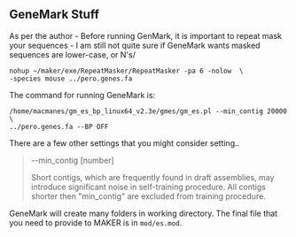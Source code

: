 GeneMark Stuff
--------------------------------------------------------

As per the author - Before running GenMark, it is important to repeat mask your sequences - I am still not quite sure if GeneMark wants masked sequences are lower-case, or N's/

	nohup ~/maker/exe/RepeatMasker/RepeatMasker -pa 6 -nolow  \
	-species mouse ../pero.genes.fa

The command for running GeneMark is:

    /home/macmanes/gm_es_bp_linux64_v2.3e/gmes/gm_es.pl --min_contig 20000 \
    ../pero.genes.fa --BP OFF

There are a few other settings that you might consider setting.. 

> --min_contig [number]
>
> Short contigs, which are frequently found in draft assemblies,
> may introduce significant noise in self-training procedure.
> All contigs shorter then "min_contig" are excluded from training procedure.

GeneMark will create many folders in working directory. The final file that you need to provide to MAKER is in `mod/es.mod`.
